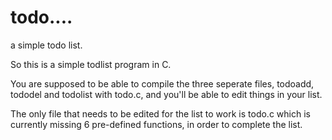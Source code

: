# todo....
a simple todo list.

So this is a simple todlist program in C.

You are supposed to be able to compile the three seperate files, todoadd, tododel and todolist with todo.c, and you'll be able to edit
things in your list.

The only file that needs to be edited for the list to work is todo.c which is currently missing 6 pre-defined functions, 
in order to complete the list.
